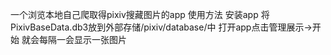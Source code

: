 一个浏览本地自己爬取得pixiv搜藏图片的app
使用方法
安装app
将PixivBaseData.db3放到外部存储/pixiv/database/中
打开app点击管理展示->开始 就会每隔一会显示一张图片

